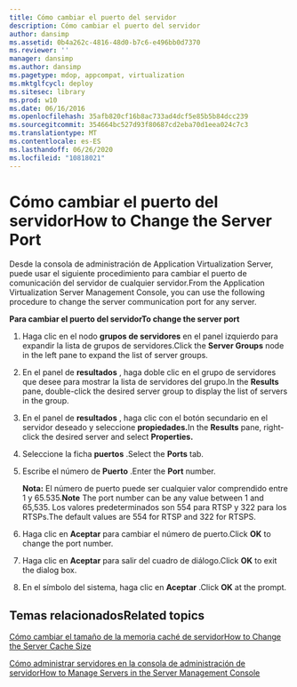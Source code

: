 ```yaml
---
title: Cómo cambiar el puerto del servidor
description: Cómo cambiar el puerto del servidor
author: dansimp
ms.assetid: 0b4a262c-4816-48d0-b7c6-e496bb0d7370
ms.reviewer: ''
manager: dansimp
ms.author: dansimp
ms.pagetype: mdop, appcompat, virtualization
ms.mktglfcycl: deploy
ms.sitesec: library
ms.prod: w10
ms.date: 06/16/2016
ms.openlocfilehash: 35afb820cf16b8ac733ad4dcf5e85b5b84dcc239
ms.sourcegitcommit: 354664bc527d93f80687cd2eba70d1eea024c7c3
ms.translationtype: MT
ms.contentlocale: es-ES
ms.lasthandoff: 06/26/2020
ms.locfileid: "10818021"
---
```

# <span data-ttu-id="dc0c4-103">Cómo cambiar el puerto del servidor</span><span class="sxs-lookup"><span data-stu-id="dc0c4-103">How to Change the Server Port</span></span>


<span data-ttu-id="dc0c4-104">Desde la consola de administración de Application Virtualization Server, puede usar el siguiente procedimiento para cambiar el puerto de comunicación del servidor de cualquier servidor.</span><span class="sxs-lookup"><span data-stu-id="dc0c4-104">From the Application Virtualization Server Management Console, you can use the following procedure to change the server communication port for any server.</span></span>

**<span data-ttu-id="dc0c4-105">Para cambiar el puerto del servidor</span><span class="sxs-lookup"><span data-stu-id="dc0c4-105">To change the server port</span></span>**

1.  <span data-ttu-id="dc0c4-106">Haga clic en el nodo **grupos de servidores** en el panel izquierdo para expandir la lista de grupos de servidores.</span><span class="sxs-lookup"><span data-stu-id="dc0c4-106">Click the **Server Groups** node in the left pane to expand the list of server groups.</span></span>

2.  <span data-ttu-id="dc0c4-107">En el panel de **resultados** , haga doble clic en el grupo de servidores que desee para mostrar la lista de servidores del grupo.</span><span class="sxs-lookup"><span data-stu-id="dc0c4-107">In the **Results** pane, double-click the desired server group to display the list of servers in the group.</span></span>

3.  <span data-ttu-id="dc0c4-108">En el panel de **resultados** , haga clic con el botón secundario en el servidor deseado y seleccione **propiedades.**</span><span class="sxs-lookup"><span data-stu-id="dc0c4-108">In the **Results** pane, right-click the desired server and select **Properties.**</span></span>

4.  <span data-ttu-id="dc0c4-109">Seleccione la ficha **puertos** .</span><span class="sxs-lookup"><span data-stu-id="dc0c4-109">Select the **Ports** tab.</span></span>

5.  <span data-ttu-id="dc0c4-110">Escribe el número de **Puerto** .</span><span class="sxs-lookup"><span data-stu-id="dc0c4-110">Enter the **Port** number.</span></span>

    <span data-ttu-id="dc0c4-111">**Nota:**  El número de puerto puede ser cualquier valor comprendido entre 1 y 65.535.</span><span class="sxs-lookup"><span data-stu-id="dc0c4-111">**Note** The port number can be any value between 1 and 65,535.</span></span> <span data-ttu-id="dc0c4-112">Los valores predeterminados son 554 para RTSP y 322 para los RTSPs.</span><span class="sxs-lookup"><span data-stu-id="dc0c4-112">The default values are 554 for RTSP and 322 for RTSPS.</span></span>

     

6.  <span data-ttu-id="dc0c4-113">Haga clic en **Aceptar** para cambiar el número de puerto.</span><span class="sxs-lookup"><span data-stu-id="dc0c4-113">Click **OK** to change the port number.</span></span>

7.  <span data-ttu-id="dc0c4-114">Haga clic en **Aceptar** para salir del cuadro de diálogo.</span><span class="sxs-lookup"><span data-stu-id="dc0c4-114">Click **OK** to exit the dialog box.</span></span>

8.  <span data-ttu-id="dc0c4-115">En el símbolo del sistema, haga clic en **Aceptar** .</span><span class="sxs-lookup"><span data-stu-id="dc0c4-115">Click **OK** at the prompt.</span></span>

## <span data-ttu-id="dc0c4-116">Temas relacionados</span><span class="sxs-lookup"><span data-stu-id="dc0c4-116">Related topics</span></span>


[<span data-ttu-id="dc0c4-117">Cómo cambiar el tamaño de la memoria caché de servidor</span><span class="sxs-lookup"><span data-stu-id="dc0c4-117">How to Change the Server Cache Size</span></span>](how-to-change-the-server-cache-size.md)

[<span data-ttu-id="dc0c4-118">Cómo administrar servidores en la consola de administración de servidor</span><span class="sxs-lookup"><span data-stu-id="dc0c4-118">How to Manage Servers in the Server Management Console</span></span>](how-to-manage-servers-in-the-server-management-console.md)

 

 





